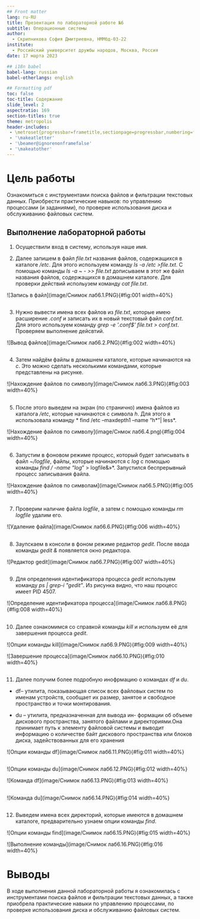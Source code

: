```yaml
---
## Front matter
lang: ru-RU
title: Презентация по лабораторной работе №6
subtitle: Операционные системы
author:
  - Скрипникова София Дмитриевна, НММбд-03-22
institute:
  - Российский университет дружбы народов, Москва, Россия
date: 17 марта 2023

## i18n babel
babel-lang: russian
babel-otherlangs: english

## Formatting pdf
toc: false
toc-title: Содержание
slide_level: 2
aspectratio: 169
section-titles: true
theme: metropolis
header-includes:
 - \metroset{progressbar=frametitle,sectionpage=progressbar,numbering=fraction}
 - '\makeatletter'
 - '\beamer@ignorenonframefalse'
 - '\makeatother'
---
```


# Цель работы

Ознакомиться с инструментами поиска файлов и фильтрации текстовых данных.
Приобрести практические навыков: по управлению процессами (и заданиями), по
проверке использования диска и обслуживанию файловых систем.

## Выполнение лабораторной работы

1. Осуществили вход в систему, используя наше имя.

2. Далее запишем в файл *file.txt* названия файлов, содержащихся в каталоге */etc*. Для этого используем команду *ls -a /etc >file.txt*. С помощью команды *ls -a ~ - >> file.txt* дописываем в этот же файл названия файлов, содержащихся в домашнем каталоге. Для проверки действий испольузем команду *cat file.txt*.

![Запись в файл](image/Снимок лаб6.1.PNG){#fig:001 width=40%}

##

3. Нужно вывести имена всех файлов из *file.txt*, которые имею расширение *.conf* и записать их в новый текстовый файл *conf.txt*. Для этого используем команду *grep -e '\.conf$' file.txt > conf.txt*. Проверяем выполнение дейсвтий. 

![Вывод файлов](image/Снимок лаб6.2.PNG){#fig:002 width=40%}

##

4. Затем найдём файлы в домашнем каталоге, которые начинаются на *с*. Это можно сделать несколькими командами, которые представлены на рисунке.

![Нахождение файлов по символу](image/Снимок лаб6.3.PNG){#fig:003 width=40%}

##

5. После этого выведем на экран (по странично) имена файлов из каталога */etc*, которые начинаются с символа *h*. Для этого я использовала команду * find /etc –maxdepth1 –name “h*”| less*. 

![Нахождение файлов по символу](image/Снмок лаб6.4.png){#fig:004 width=40%}

##

6. Запустим в фоновом режиме процесс, который будет записывать в файл *~/logfile*, файлы, которые начинаются с *log* с помощью команды *find / -name “log*” > logfile&»*. Запустился беспрерывный процесс записывания файла. 

![Нахождение файлов по символам](image/Снимок лаб6.5.PNG){#fig:005 width=40%}

##

7. Проверим наличие файла *logfile*, а затем с помощью команды *rm logfile* удалим его. 

![Удаление файла](image/Снимок лаб6.6.PNG){#fig:006 width=40%}

##

8. Заупскаем в консоли в фоном режиме редактор *gedit*. После ввода команды *gedit &* появляется окно редактора.

![Редактор gedit](image/Снимок лаб6.7.PNG){#fig:007 width=40%}

##

9. Для определения идентификатора процесса *gedit* используем команду *ps | grep-i "gedit"*. Из рисунка видно, что наш процесс имеет PID 4507.

![Определение идентификатора процесса](image/Снимок лаб6.8.PNG){#fig:008 width=40%}

##

10. Далее ознакомимся со справкой команды *kill* и используем её для завершения процесса *gedit*. 

![Опции команды kill](image/Снимок лаб6.9.PNG){#fig:009 width=40%}

![Завершение процесса](image/Снимок лаб6.10.PNG){#fig:010 width=40%}

##

11. Далее получим более подробную инофрмацию о командах *df* и *du*.
- df– утилита, показывающая список всех файловых систем по именам устройств, сообщает их размер, занятое и свободное пространство и точки монтирования.

- du – утилита, предназначенная для вывода ин-
формации об объеме дискового пространства, занятого файлами и директориями.Она принимает путь к элементу файловой системы и выводит информацию о
количестве байт дискового пространства или блоков диска, задействованных для его хранения

![Опции команды df](image/Снимок лаб6.11.PNG){#fig:011 width=40%}

##

![Опции команды du](image/Снимок лаб6.12.PNG){#fig:012 width=40%}

![Команда df](image/Снимок лаб6.13.PNG){#fig:013 width=40%}

##

![Команда du](image/Снимок лаб6.14.PNG){#fig:014 width=40%}

##

12. Выведем имена всех директорий, которые имеются в домашнем каталоге, предварительно узнаем опции команды *find*.

![Опции команды find](image/Снимок лаб6.15.PNG){#fig:015 width=40%}

![Выполнение команды](image/Снимок лаб6.16.PNG){#fig:016 width=40%}

# Выводы

В ходе выполнения данной лабораторной работы я ознакомилась с инструментами поиска файлов и фильтрации текстовых данных, а также приобрела практические навыки по управлению процессами, по проверке использования диска и обслуживанию файловых систем.


